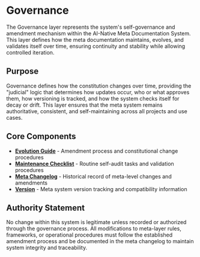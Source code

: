 # Governance

The Governance layer represents the system's self-governance and amendment mechanism within the AI-Native Meta Documentation System. This layer defines how the meta documentation maintains, evolves, and validates itself over time, ensuring continuity and stability while allowing controlled iteration.

## Purpose

Governance defines how the constitution changes over time, providing the "judicial" logic that determines how updates occur, who or what approves them, how versioning is tracked, and how the system checks itself for decay or drift. This layer ensures that the meta system remains authoritative, consistent, and self-maintaining across all projects and use cases.

## Core Components

- **[Evolution Guide](evolution-guide.md)** - Amendment process and constitutional change procedures
- **[Maintenance Checklist](maintenance-checklist.md)** - Routine self-audit tasks and validation procedures
- **[Meta Changelog](meta-changelog.md)** - Historical record of meta-level changes and amendments
- **[Version](version.md)** - Meta system version tracking and compatibility information

## Authority Statement

No change within this system is legitimate unless recorded or authorized through the governance process. All modifications to meta-layer rules, frameworks, or operational procedures must follow the established amendment process and be documented in the meta changelog to maintain system integrity and traceability.